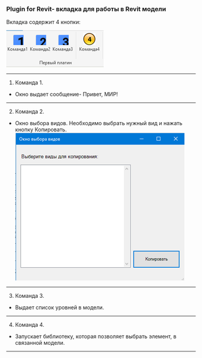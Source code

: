 ### Plugin for Revit- вкладка для работы в Revit модели

Вкладка содержит 4 кнопки:

![Картинка](https://github.com/AndreyArduino86/RevitAPI-Basic-Course/blob/057f6a6870939cf9b24d0dd0d0f05c6715b9f2b6/plugin%20for%20revit.png)

***
1. Команда 1.
* Окно выдает сообщение- Привет, МИР!
***

2. Команда 2.
* Окно выбора видов. Необходимо выбрать нужный вид и нажать кнопку Копировать.
 ![Картинка]( https://github.com/AndreyArduino86/RevitAPI-Basic-Course/blob/badbcbfec68c933185402bba41141dfdf214977d/window%20copy%20view.png)
***
3. Команда 3.
* Выдает список уровней в модели.
***
4. Команда 4.
* Запускает библиотеку, которая позволяет выбрать элемент, в связанной модели.
***
